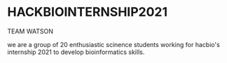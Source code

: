 # HACKBIOINTERNSHIP2021
 TEAM WATSON
 
 we are a group of 20 enthusiastic scinence students  working for hacbio's internship 2021 to develop bioinformatics skills.
